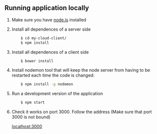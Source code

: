## Running application locally

1. Make sure you have [node.js](https://nodejs.org/en/download/) installed

2. Install all dependences of a server side

    ```bash
        $ cd my-cloud-client/
        $ npm install
    ```
3. Install all dependences of a client side

    ```bash
        $ bower install
    ```
4. Install nodemon tool that will keep the node server from having to be restarted each time the code is changed:

    ```bash
        $ npm install -g nodemon
    ```
5. Run a development version of the application

    ```bash
        $ npm start
    ```

6. Check it works on port 3000. Follow the address (Make sure that port 3000 is not bound)

    [localhost:3000](http://localhost:3000)